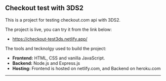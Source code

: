 ## Checkout test with 3DS2

This is a project for testing checkout.com api with 3DS2.

The project is live, you can try it from the link below:

- https://checkout-test3ds.netlify.app/

The tools and tecknolgy used to build the project:

- **Frontend:** HTML, CSS and vanilla JavaScript.
- **Backend:** Node.js and Express.js
- **Hosting:** Frontend is hosted on netlify.com, and Backend on heroku.com

---
